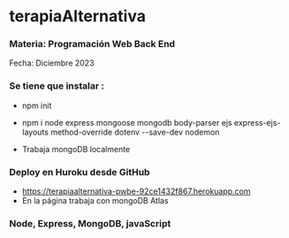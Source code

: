 # terapiaAlternativa
### Materia: Programación Web Back End
Fecha: Diciembre 2023

### Se tiene que instalar :
- npm init
- npm i node express mongoose mongodb body-parser ejs express-ejs-layouts method-override dotenv --save-dev nodemon

- Trabaja mongoDB localmente

### Deploy en Huroku desde GitHub
- https://terapiaalternativa-pwbe-92ce1432f867.herokuapp.com
- En la página trabaja con mongoDB Atlas

### Node, Express, MongoDB, javaScript
